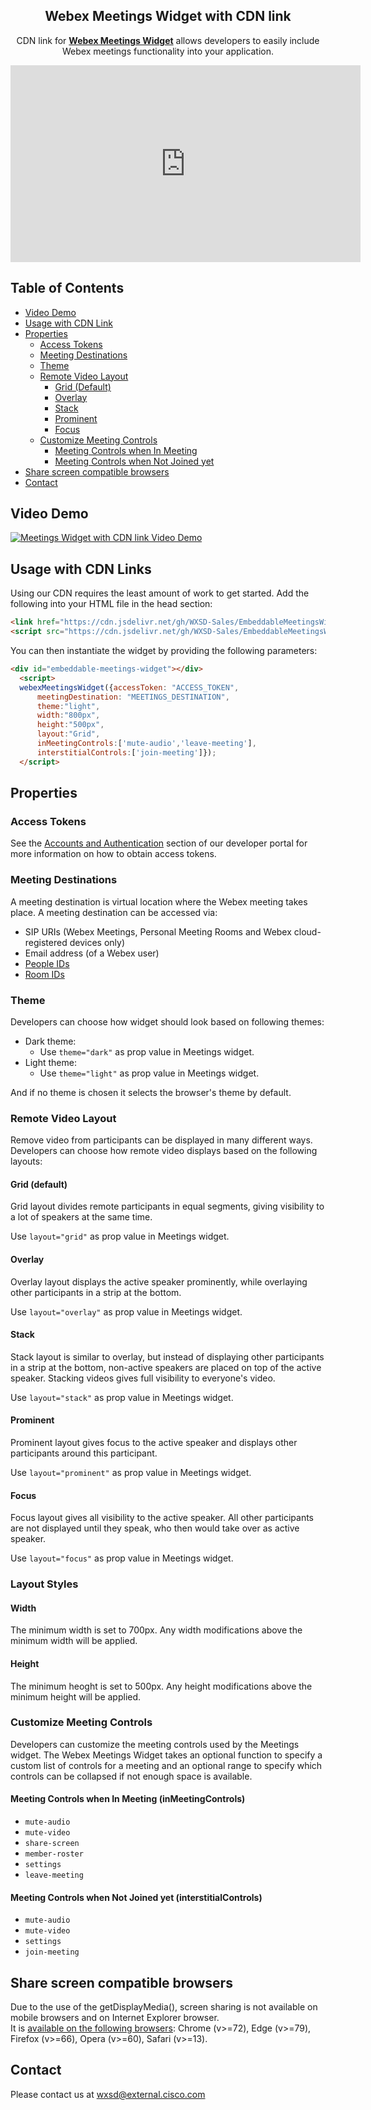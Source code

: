 <p align="center">
  <h2 align="center">Webex Meetings Widget with CDN link</h2>

  <p align="center">
   CDN link for <a href="https://developer.webex.com/docs/widgets#meetings-widget-"><strong>Webex Meetings Widget</strong></a> allows developers to easily include Webex meetings functionality into your application.
  </p>
  
  <iframe width="560" height="315"
src="https://youtu.be/clXqUCYBJnA" 
frameborder="0" 
allow="accelerometer; autoplay; encrypted-media; gyroscope; picture-in-picture" 
allowfullscreen></iframe>
</p>


## Table of Contents

- [Video Demo](#video-demo)
- [Usage with CDN Link](#usage-with-CDN-links)
- [Properties](#properties)
  - [Access Tokens](#access-tokens)
  - [Meeting Destinations](#meeting-destinations)
  - [Theme](#theme)
  - [Remote Video Layout](#remote-video-layout)
    - [Grid (Default)](#grid)
    - [Overlay](#overlay)
    - [Stack](#stack)
    - [Prominent](#prominent)
    - [Focus](#focus)
  - [Customize Meeting Controls](#customize-meeting-controls)
    - [Meeting Controls when In Meeting](#meeting-controls-when-in-meeting)
    - [Meeting Controls when Not Joined yet](#meeting-controls-when-not-joined-yet)
- [Share screen compatible browsers](#share-screen-compatible-browsers)
- [Contact](#contact)


## Video Demo

[![Meetings Widget with CDN link Video Demo](https://i9.ytimg.com/vi_webp/clXqUCYBJnA/mqdefault.webp?v=62421c92&sqp=CPS3iJIG&rs=AOn4CLCd-0UNb5yppUE9idj5bG8Dta2qVw)](https://youtu.be/clXqUCYBJnA, "Meetings Widget with CDN link Video Demo")

## Usage with CDN Links

Using our CDN requires the least amount of work to get started. Add the following into your HTML file in the head section:

```html
<link href="https://cdn.jsdelivr.net/gh/WXSD-Sales/EmbeddableMeetingsWidget/docs/webex-widgets.css" />
<script src="https://cdn.jsdelivr.net/gh/WXSD-Sales/EmbeddableMeetingsWidget/docs/bundle.js"></script>
```
You can then instantiate the widget by providing the following parameters:

```html
<div id="embeddable-meetings-widget"></div>
  <script>
  webexMeetingsWidget({accessToken: "ACCESS_TOKEN",
      meetingDestination: "MEETINGS_DESTINATION",
      theme:"light",
      width:"800px",
      height:"500px",
      layout:"Grid",
      inMeetingControls:['mute-audio','leave-meeting'],
      interstitialControls:['join-meeting']});
  </script>
```

## Properties

### Access Tokens

See the [Accounts and Authentication](https://developer.webex.com/docs/getting-started#accounts-and-authentication) section of our developer portal for more information on how to obtain access tokens.

### Meeting Destinations

A meeting destination is virtual location where the Webex meeting takes place.
A meeting destination can be accessed via:

* SIP URIs (Webex Meetings, Personal Meeting Rooms and Webex cloud-registered devices only)
* Email address (of a Webex user)
* [People IDs](https://developer.webex.com/docs/api/v1/people)
* [Room IDs](https://developer.webex.com/docs/api/v1/rooms)

### Theme

Developers can choose how widget should look based on following themes:

* Dark theme:
  * Use `theme="dark"` as prop value in Meetings widget.
* Light theme:
  * Use `theme="light"` as prop value in Meetings widget.

And if no theme is chosen it selects the browser's theme by default.

### Remote Video Layout

Remove video from participants can be displayed in many different ways.
Developers can choose how remote video displays based on the following layouts:

#### Grid (default)

Grid layout divides remote participants in equal segments, giving visibility to a lot of speakers at the same time.

Use `layout="grid"` as prop value in Meetings widget.

#### Overlay

Overlay layout displays the active speaker prominently, while overlaying other participants in a strip at the bottom.

Use `layout="overlay"` as prop value in Meetings widget.

#### Stack

Stack layout is similar to overlay, but instead of displaying other participants in a strip at the bottom,
non-active speakers are placed on top of the active speaker.
Stacking videos gives full visibility to everyone's video.

Use `layout="stack"` as prop value in Meetings widget.

#### Prominent

Prominent layout gives focus to the active speaker and displays other participants around this participant.

Use `layout="prominent"` as prop value in Meetings widget.

#### Focus

Focus layout gives all visibility to the active speaker.
All other participants are not displayed until they speak, who then would take over as active speaker.

Use `layout="focus"` as prop value in Meetings widget.

### Layout Styles

#### Width

The minimum width is set to 700px. Any width modifications above the minimum width will be applied.

#### Height

The minimum heoght is set to 500px. Any height modifications above the minimum height will be applied.

### Customize Meeting Controls

Developers can customize the meeting controls used by the Meetings widget.
The Webex Meetings Widget takes an optional function to specify a custom list of controls for a meeting and an optional range to specify which controls can be collapsed if not enough space is available.

#### Meeting Controls when In Meeting (inMeetingControls)

  * `mute-audio`
  * `mute-video`
  * `share-screen`
  * `member-roster`
  * `settings`
  * `leave-meeting`
 
#### Meeting Controls when Not Joined yet (interstitialControls)

  * `mute-audio`
  * `mute-video`
  * `settings`
  * `join-meeting`

## Share screen compatible browsers

Due to the use of the getDisplayMedia(), screen sharing is not available on mobile browsers and on Internet Explorer browser.\
It is [available on the following browsers](https://developer.mozilla.org/en-US/docs/Web/API/MediaDevices/getDisplayMedia#browser_compatibility): Chrome (v>=72), Edge (v>=79), Firefox (v>=66), Opera (v>=60), Safari (v>=13).

## Contact
Please contact us at wxsd@external.cisco.com
